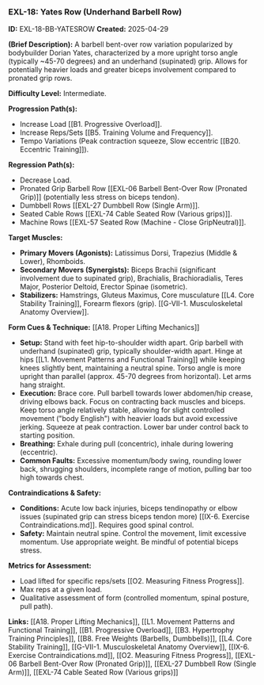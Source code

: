 ### **EXL-18: Yates Row (Underhand Barbell Row)**

**ID:** EXL-18-BB-YATESROW **Created:** 2025-04-29

**(Brief Description):** A barbell bent-over row variation popularized by bodybuilder Dorian Yates, characterized by a more upright torso angle (typically ~45-70 degrees) and an underhand (supinated) grip. Allows for potentially heavier loads and greater biceps involvement compared to pronated grip rows.

**Difficulty Level:** Intermediate.

**Progression Path(s):**

- Increase Load [[B1. Progressive Overload]].
- Increase Reps/Sets [[B5. Training Volume and Frequency]].
- Tempo Variations (Peak contraction squeeze, Slow eccentric [[B20. Eccentric Training]]).

**Regression Path(s):**

- Decrease Load.
- Pronated Grip Barbell Row [[EXL-06 Barbell Bent-Over Row (Pronated Grip)]] (potentially less stress on biceps tendon).
- Dumbbell Rows [[EXL-27 Dumbbell Row (Single Arm)]].
- Seated Cable Rows [[EXL-74 Cable Seated Row (Various grips)]].
- Machine Rows [[EXL-57 Seated Row (Machine - Close GripNeutral)]].

**Target Muscles:**

- **Primary Movers (Agonists):** Latissimus Dorsi, Trapezius (Middle & Lower), Rhomboids.
- **Secondary Movers (Synergists):** Biceps Brachii (significant involvement due to supinated grip), Brachialis, Brachioradialis, Teres Major, Posterior Deltoid, Erector Spinae (isometric).
- **Stabilizers:** Hamstrings, Gluteus Maximus, Core musculature [[L4. Core Stability Training]], Forearm flexors (grip). [[G-VII-1. Musculoskeletal Anatomy Overview]].

**Form Cues & Technique:** [[A18. Proper Lifting Mechanics]]

- **Setup:** Stand with feet hip-to-shoulder width apart. Grip barbell with underhand (supinated) grip, typically shoulder-width apart. Hinge at hips [[L1. Movement Patterns and Functional Training]] while keeping knees slightly bent, maintaining a neutral spine. Torso angle is more upright than parallel (approx. 45-70 degrees from horizontal). Let arms hang straight.
- **Execution:** Brace core. Pull barbell towards lower abdomen/hip crease, driving elbows back. Focus on contracting back muscles and biceps. Keep torso angle relatively stable, allowing for slight controlled movement ("body English") with heavier loads but avoid excessive jerking. Squeeze at peak contraction. Lower bar under control back to starting position.
- **Breathing:** Exhale during pull (concentric), inhale during lowering (eccentric).
- **Common Faults:** Excessive momentum/body swing, rounding lower back, shrugging shoulders, incomplete range of motion, pulling bar too high towards chest.

**Contraindications & Safety:**

- **Conditions:** Acute low back injuries, biceps tendinopathy or elbow issues (supinated grip can stress biceps tendon more) [[IX-6. Exercise Contraindications.md]]. Requires good spinal control.
- **Safety:** Maintain neutral spine. Control the movement, limit excessive momentum. Use appropriate weight. Be mindful of potential biceps stress.

**Metrics for Assessment:**

- Load lifted for specific reps/sets [[O2. Measuring Fitness Progress]].
- Max reps at a given load.
- Qualitative assessment of form (controlled momentum, spinal posture, pull path).

**Links:** [[A18. Proper Lifting Mechanics]], [[L1. Movement Patterns and Functional Training]], [[B1. Progressive Overload]], [[B3. Hypertrophy Training Principles]], [[B8. Free Weights (Barbells, Dumbbells)]], [[L4. Core Stability Training]], [[G-VII-1. Musculoskeletal Anatomy Overview]], [[IX-6. Exercise Contraindications.md]], [[O2. Measuring Fitness Progress]], [[EXL-06 Barbell Bent-Over Row (Pronated Grip)]], [[EXL-27 Dumbbell Row (Single Arm)]], [[EXL-74 Cable Seated Row (Various grips)]]